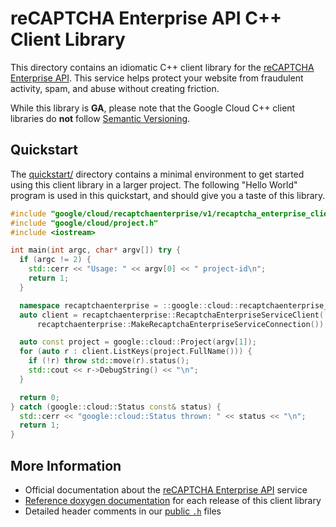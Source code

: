 # reCAPTCHA Enterprise API C++ Client Library

This directory contains an idiomatic C++ client library for the
[reCAPTCHA Enterprise API][cloud-service-docs]. This service helps protect your
website from fraudulent activity, spam, and abuse without creating friction.

While this library is **GA**, please note that the Google Cloud C++ client
libraries do **not** follow [Semantic Versioning](https://semver.org/).

## Quickstart

The [quickstart/](quickstart/README.md) directory contains a minimal environment
to get started using this client library in a larger project. The following
"Hello World" program is used in this quickstart, and should give you a taste of
this library.

<!-- inject-quickstart-start -->

```cc
#include "google/cloud/recaptchaenterprise/v1/recaptcha_enterprise_client.h"
#include "google/cloud/project.h"
#include <iostream>

int main(int argc, char* argv[]) try {
  if (argc != 2) {
    std::cerr << "Usage: " << argv[0] << " project-id\n";
    return 1;
  }

  namespace recaptchaenterprise = ::google::cloud::recaptchaenterprise_v1;
  auto client = recaptchaenterprise::RecaptchaEnterpriseServiceClient(
      recaptchaenterprise::MakeRecaptchaEnterpriseServiceConnection());

  auto const project = google::cloud::Project(argv[1]);
  for (auto r : client.ListKeys(project.FullName())) {
    if (!r) throw std::move(r).status();
    std::cout << r->DebugString() << "\n";
  }

  return 0;
} catch (google::cloud::Status const& status) {
  std::cerr << "google::cloud::Status thrown: " << status << "\n";
  return 1;
}
```

<!-- inject-quickstart-end -->

## More Information

- Official documentation about the [reCAPTCHA Enterprise API][cloud-service-docs] service
- [Reference doxygen documentation][doxygen-link] for each release of this
  client library
- Detailed header comments in our [public `.h`][source-link] files

[cloud-service-docs]: https://cloud.google.com/recaptcha-enterprise
[doxygen-link]: https://cloud.google.com/cpp/docs/reference/recaptchaenterprise/latest/
[source-link]: https://github.com/googleapis/google-cloud-cpp/tree/main/google/cloud/recaptchaenterprise
